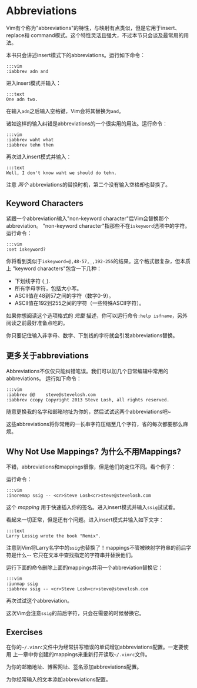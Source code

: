 Abbreviations
=============

Vim有个称为"abbreviations"的特性，与映射有点类似，但是它用于insert、replace和
command模式。这个特性灵活且强大，不过本节只会谈及最常用的用法。

本书只会讲述insert模式下的abbreviations。运行如下命令：

    :::vim
    :iabbrev adn and

进入insert模式并输入：

    :::text
    One adn two.

在输入`adn`之后输入空格键，Vim会将其替换为`and`。

诸如这样的输入纠错是abbreviations的一个很实用的用法。运行命令：

    :::vim
    :iabbrev waht what
    :iabbrev tehn then

再次进入insert模式并输入：

    :::text
    Well, I don't know waht we should do tehn.

注意 *两个* abbreviations的替换时机，第二个没有输入空格却也替换了。

Keyword Characters
------------------

紧跟一个abbreviation输入"non-keyword character"后Vim会替换那个abbreviation。
"non-keyword character"指那些不在`iskeyword`选项中的字符。运行命令：

    :::vim
    :set iskeyword?

你将看到类似于`iskeyword=@,48-57,_,192-255`的结果。这个格式很复杂，但本质上
"keyword characters"包含一下几种：

* 下划线字符 (`_`).
* 所有字母字符，包括大小写。
* ASCII值在48到57之间的字符（数字0-9）。
* ASCII值在192到255之间的字符（一些特殊ASCII字符）。

如果你想阅读这个选项格式的 *完整* 描述，你可以运行命令`:help isfname`，另外
阅读之前最好准备点吃的。

你只要记住输入非字母、数字、下划线的字符就会引发abbreviations替换。

更多关于abbreviations
---------------------

Abbreviations不仅仅只能纠错笔误。我们可以加几个日常编辑中常用的abbreviations。
运行如下命令：

    :::vim
    :iabbrev @@    steve@stevelosh.com
    :iabbrev ccopy Copyright 2013 Steve Losh, all rights reserved.

随意更换我的名字和邮箱地址为你的，然后试试这两个abbreviations吧~

这些abbreviations将你常用的一长串字符压缩至几个字符，省的每次都要那么麻烦。

Why Not Use Mappings?
为什么不用Mappings?
-------------------

不错，abbreviations和mappings很像，但是他们的定位不同。看个例子：

运行命令：

    :::vim
    :inoremap ssig -- <cr>Steve Losh<cr>steve@stevelosh.com

这个 *mapping* 用于快速插入你的签名。进入insert模式并输入`ssig`试试看。

看起来一切正常，但是还有个问题。进入insert模式并输入如下文字：

    :::text
    Larry Lessig wrote the book "Remix".

注意到Vim将Larry名字中的`ssig`也替换了！mappings不管被映射字符串的前后字符是什么--
它只在文本中查找指定的字符串并替换他们。

运行下面的命令删除上面的mappings并用一个abbreviation替换它：

    :::vim
    :iunmap ssig
    :iabbrev ssig -- <cr>Steve Losh<cr>steve@stevelosh.com

再次试试这个abbreviation。

这次Vim会注意`ssig`的前后字符，只会在需要的时候替换它。

Exercises
---------

在你的`~/.vimrc`文件中为经常拼写错误的单词增加abbreviations配置。一定要使用
上一章中你创建的mappings来重新打开读取`~/.vimrc`文件。

为你的邮箱地址、博客网址、签名添加abbreviations配置。

为你经常输入的文本添加abbreviations配置。
